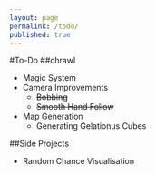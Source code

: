 ```yaml
---
layout: page
permalink: /todo/
published: true
---
```


#To-Do 
##chrawl
- Magic System
- Camera Improvements
	- ~~Bobbing~~
    - ~~Smooth Hand Follow~~
- Map Generation
	- Generating Gelationus Cubes
    
    
##Side Projects
- Random Chance Visualisation